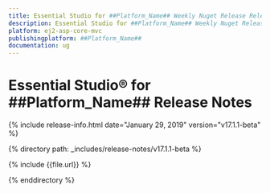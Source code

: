 ```yaml
---
title: Essential Studio for ##Platform_Name## Weekly Nuget Release Release Notes  
description: Essential Studio for ##Platform_Name## Weekly Nuget Release Release Notes  
platform: ej2-asp-core-mvc
publishingplatform: ##Platform_Name##
documentation: ug
---
```


# Essential Studio&reg; for  ##Platform_Name##  Release Notes  

{% include release-info.html date="January 29, 2019"   version="v17.1.1-beta"  %} 

{% directory path: _includes/release-notes/v17.1.1-beta %}

{% include {{file.url}} %}

{% enddirectory %}
